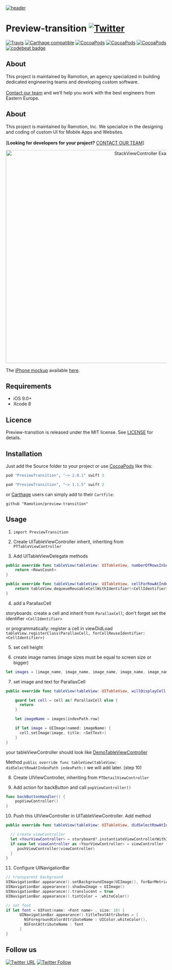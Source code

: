 [![header](https://raw.githubusercontent.com/Ramotion/preview-transition/master/header.png)](https://business.ramotion.com?utm_source=gthb&utm_medium=special&utm_campaign=preview-transition-logo)
# Preview-transition [![Twitter](https://img.shields.io/badge/Twitter-@Ramotion-blue.svg?style=flat)](http://twitter.com/Ramotion)
[![Travis](https://img.shields.io/travis/Ramotion/preview-transition.svg)](https://travis-ci.org/Ramotion/preview-transition.svg?branch=master)
[![Carthage compatible](https://img.shields.io/badge/Carthage-compatible-4BC51D.svg?style=flat)](https://github.com/Ramotion/preview-transition)
[![CocoaPods](https://img.shields.io/cocoapods/p/PreviewTransition.svg)](https://cocoapods.org/pods/PreviewTransition)
[![CocoaPods](https://img.shields.io/cocoapods/v/PreviewTransition.svg)](http://cocoapods.org/pods/PreviewTransition)
[![CocoaPods](https://img.shields.io/cocoapods/metrics/doc-percent/PreviewTransition.svg)](https://cdn.rawgit.com/Ramotion/preview-transition/master/docs/index.html)
[![codebeat badge](https://codebeat.co/badges/b99f71fe-b7e7-4a08-94bd-d98307d176ea)](https://codebeat.co/projects/github-com-ramotion-preview-transition)

## About
This project is maintained by Ramotion, an agency specialized in building dedicated engineering teams and developing custom software.<br><br> [Contact our team](https://business.ramotion.com?utm_source=gthb&utm_medium=special&utm_campaign=preview-transition-contact-us) and we’ll help you work with the best engineers from Eastern Europe.

## About
This project is maintained by Ramotion, Inc.
We specialize in the designing and coding of custom UI for Mobile Apps and Websites.<br><br>[**Looking for developers for your project?** [CONTACT OUR TEAM](http://business.ramotion.com/#Get_in_Touch?utm_source=gthb&utm_medium=special&utm_campaign=preview-transition-contact-us)]



<p align="center">
<a href="https://dribbble.com/shots/2724735-iOS-Preview-Transition-Open-Source"><img src="https://raw.githubusercontent.com/Ramotion/preview-transition/master/preview.gif" width="890" height="668" alt="StackViewController Example App" /></a>
</p>

The [iPhone mockup](https://store.ramotion.com/product/iphone-6-mockups?utm_source=gthb&utm_medium=special&utm_campaign=preview-transition) available [here](https://store.ramotion.com/product/iphone-6-mockups?utm_source=gthb&utm_medium=special&utm_campaign=preview-transition).


## Requirements

- iOS 9.0+
- Xcode 8

## Licence

Preview-transition is released under the MIT license.
See [LICENSE](./LICENSE) for details.

## Installation

Just add the Source folder to your project or use [CocoaPods](https://cocoapods.org) like this:
``` ruby
pod "PreviewTransition", "~> 2.0.1" swift 3

pod "PreviewTransition", "~> 1.1.5" swift 2
```

or [Carthage](https://github.com/Carthage/Carthage) users can simply add to their `Cartfile`:
```
github "Ramotion/preview-transition"

```

## Usage

1) ``` import PreviewTransition ```

2) Create UITableViewController inherit, inheriting from ```PTTableViewController```

3) Add UITableViewDelegate methods

```swift
public override func tableView(tableView: UITableView, numberOfRowsInSection section: Int) -> Int {
    return <RowsCount>
}

public override func tableView(tableView: UITableView, cellForRowAtIndexPath indexPath: NSIndexPath) -> UITableViewCell {
    return tableView.dequeueReusableCellWithIdentifier(<CellIdentifier>, forIndexPath: indexPath)
}
```

4) add a ParallaxCell

storyboards:
create a cell and inherit from ```ParallaxCell```; don't forget set the identifier ```<CellIdentifier>```

or programmatically:
register a cell in viewDidLoad ```tableView.registerClass(ParallaxCell, forCellReuseIdentifier:<CellIdentifier>)```

5) set cell height

6) create image names (image sizes must be equal to screen size or bigger)

```swift
let images = [image_name, image_name, image_name, image_name, image_name] // image names
```

7) set image and text for ParallaxCell

```swift
public override func tableView(tableView: UITableView, willDisplayCell cell: UITableViewCell, forRowAtIndexPath indexPath: NSIndexPath) {

    guard let cell = cell as? ParallaxCell else {
      return
    }

    let imageName = images[indexPath.row]

    if let image = UIImage(named: imageName) {
      cell.setImage(image, title: <SetText>)
    }
}
```
your tableViewController should look like [DemoTableViewController](https://github.com/Ramotion/preview-transition/blob/master/PreviewTransitionDemo/PreviewTransitionDemo/ViewController/DemoTableViewController.swift)

Method ```public override func tableView(tableView: didSelectRowAtIndexPath indexPath:)``` we will add later. (step 10)

8) Create UIViewController, inheriting from ```PTDetailViewController```

9) Add action for backButton and call ```popViewController()```

```swift
func backButtonHandler() {
    popViewController()
}
```

10) Push this UIViewController in UITableViewController. Add method

```swift
public override func tableView(tableView: UITableView, didSelectRowAtIndexPath indexPath: NSIndexPath) {

  // create viewController
  let <YourViewController> = storyboard?.instantiateViewControllerWithIdentifier(<identifier>)
  if case let viewController as <YourViewController> = viewController {
     pushViewController(viewController)
  }
}
```

11) Configure UINavigationBar

```swift
// transparent background
UINavigationBar.appearance().setBackgroundImage(UIImage(), forBarMetrics: .Default)
UINavigationBar.appearance().shadowImage = UIImage()
UINavigationBar.appearance().translucent = true
UINavigationBar.appearance().tintColor = .whiteColor()

// set font
if let font = UIFont(name: <Font name> , size: 18) {
      UINavigationBar.appearance().titleTextAttributes = [
        NSForegroundColorAttributeName : UIColor.whiteColor(),
        NSFontAttributeName : font
      ]
}
```

## Follow us

[![Twitter URL](https://img.shields.io/twitter/url/http/shields.io.svg?style=social)](https://twitter.com/intent/tweet?text=https://github.com/ramotion/preview-transition)
[![Twitter Follow](https://img.shields.io/twitter/follow/ramotion.svg?style=social)](https://twitter.com/ramotion)
